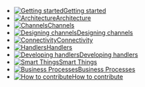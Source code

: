 * [![Getting started](https://www.messagehandler.net/images/left/start.png?v=1.0.0.0)<span>Getting started</span>](/documentation/README)
* [![Architecture](https://www.messagehandler.net/images/left/architecture.png?v=1.0.0.0)<span>Architecture</span>](/documentation/architecture)
* [![Channels](https://www.messagehandler.net/images/left/channels.png?v=1.0.0.0)<span>Channels</span>](/documentation/channels)
* [![Designing channels](https://www.messagehandler.net/images/left/design.png?v=1.0.0.0)<span>Designing channels</span>](/documentation/designing-channels)
* [![Connectivity](https://www.messagehandler.net/images/left/connect.png?v=1.0.0.0)<span>Connectivity</span>](/documentation/connectivity)
* [![Handlers](https://www.messagehandler.net/images/left/handlers.png?v=1.0.0.0)<span>Handlers</span>](/documentation/handlers)	
* [![Developing handlers](https://www.messagehandler.net/images/left/develop.png?v=1.0.0.0)<span>Developing handlers</span>](/documentation/developing-handlers)
* [![Smart Things](https://www.messagehandler.net/images/left/devices.png?v=1.0.0.0)<span>Smart Things</span>](/documentation/devices)
* [![Business Processes](https://www.messagehandler.net/images/left/flow.png?v=1.0.0.0)<span>Business Processes</span>](/documentation/business)
* [![How to contribute](https://www.messagehandler.net/images/left/contribute.png?v=1.0.0.0)<span>How to contribute</span>](/documentation/CONTRIBUTING)